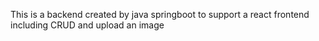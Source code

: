 This is a backend created by java springboot to support a react frontend
including CRUD and upload an image

